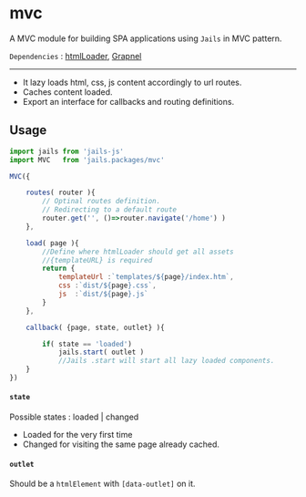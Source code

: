 # mvc

A MVC module for building SPA applications using `Jails` in MVC pattern.

`Dependencies` : [htmlLoader](https://github.com/Javiani/html-loader), [Grapnel](https://github.com/baseprime/grapnel)

---

- It lazy loads html, css, js content accordingly to url routes.
- Caches content loaded.
- Export an interface for callbacks and routing definitions.

## Usage

```js
import jails from 'jails-js'
import MVC   from 'jails.packages/mvc'

MVC({

    routes( router ){
        // Optinal routes definition.
        // Redirecting to a default route
        router.get('', ()=>router.navigate('/home') )
    },

    load( page ){
        //Define where htmlLoader should get all assets
        //{templateURL} is required
        return {
            templateUrl :`templates/${page}/index.htm`,
            css :`dist/${page}.css`,
            js  :`dist/${page}.js`
        }
    },

    callback( {page, state, outlet} ){

        if( state == 'loaded')
            jails.start( outlet )
            //Jails .start will start all lazy loaded components.
    }
})
```

#### `state`
Possible states : loaded | changed
- Loaded for the very first time
- Changed for visiting the same page already cached.

#### `outlet`
Should be a `htmlElement` with `[data-outlet]` on it.
